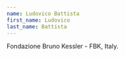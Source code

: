 ```yaml
---
name: Ludovico Battista
first_name: Ludovico
last_name: Battista
---
```


Fondazione Bruno Kessler - FBK, Italy.


